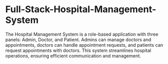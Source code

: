 # Full-Stack-Hospital-Management-System
The Hospital Management System is a role-based application with three panels: Admin, Doctor, and Patient. Admins can manage doctors and appointments, doctors can handle appointment requests, and patients can request appointments with doctors. This system streamlines hospital operations, ensuring efficient communication and management.
